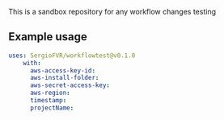 This is a sandbox repository for any workflow changes testing

## Example usage

```yaml
uses: SergioFVR/workflowtest@v0.1.0
    with:
      aws-access-key-id: 
      aws-install-folder:
      aws-secret-access-key: 
      aws-region:
      timestamp:
      projectName:
```
